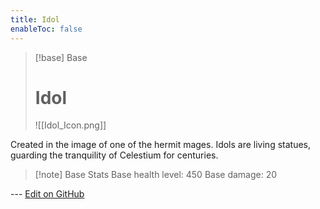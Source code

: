 ```yaml
---
title: Idol
enableToc: false
---
```

> [!base] Base
>
> # Idol
>
> ![[Idol_Icon.png]]

Created in the image of one of the hermit mages. Idols are living statues, guarding the tranquility of Celestium for centuries.

> [!note] Base Stats
> Base health level: 450
> Base damage: 20

--- [Edit on GitHub](https://github.com/Mondrethos/gatekeeperwiki/edit/main/content/Monsters/Idol.md)
